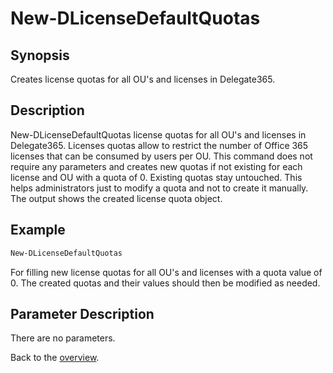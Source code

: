 # New-DLicenseDefaultQuotas

## Synopsis
Creates license quotas for all OU's and licenses in Delegate365.

## Description
New-DLicenseDefaultQuotas license quotas for all OU's and licenses in Delegate365.
Licenses quotas allow to restrict the number of Office 365 licenses that can be consumed by users per OU. 
This command does not require any parameters and creates new quotas if not existing for each license and OU with a quota of 0.
Existing quotas stay untouched. This helps administrators just to modify a quota and not to create it manually.
The output shows the created license quota object.

## Example
```powershell
New-DLicenseDefaultQuotas
```
For filling new license quotas for all OU's and licenses with a quota value of 0.
The created quotas and their values should then be modified as needed.

## Parameter Description
There are no parameters.

Back to the [overview](https://github.com/delegate365/PowerShell).

